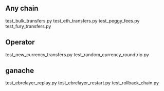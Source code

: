 ## Any chain
test_bulk_transfers.py
test_eth_transfers.py
test_peggy_fees.py
test_fury_transfers.py

## Operator
test_new_currency_transfers.py
test_random_currency_roundtrip.py

## ganache
test_ebrelayer_replay.py
test_ebrelayer_restart.py
test_rollback_chain.py
